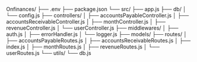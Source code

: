 Onfinances/
├── .env
├── package.json
└── src/
    ├── app.js
    ├── db/
    │   └── config.js
    ├── controllers/
    │   ├── accountsPayableController.js
    │   ├── accountsReceivableController.js
    │   ├── monthController.js
    │   ├── revenueController.js
    │   └── userController.js
    ├── middlewares/
    │   ├── auth.js
    │   ├── errorHandler.js
    │   └── logger.js
    ├── models/
    ├── routes/
    │   ├── accountsPayableRoutes.js
    │   ├── accountsReceivableRoutes.js
    │   ├── index.js
    │   ├── monthRoutes.js
    │   ├── revenueRoutes.js
    │   └── userRoutes.js
    └── utils/
        └── db.js
